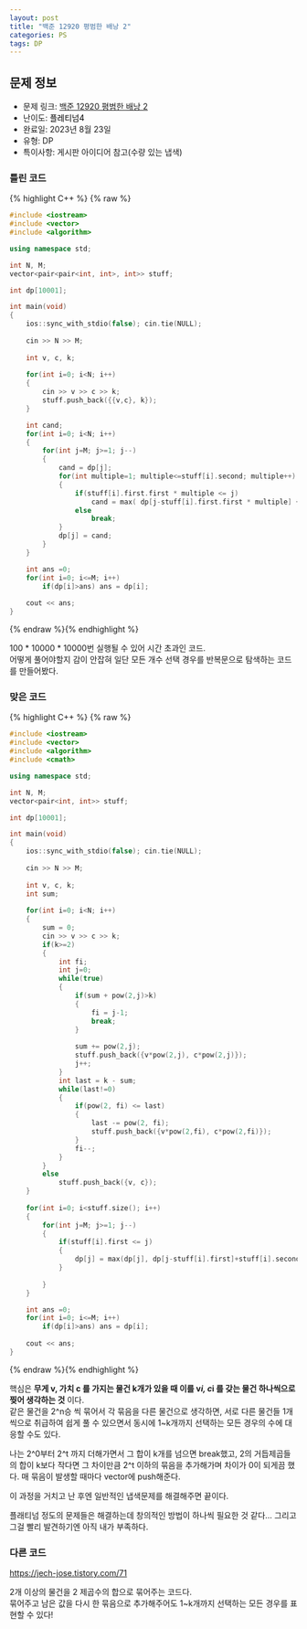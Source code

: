 ```yaml
---
layout: post
title: "백준 12920 평범한 배낭 2"
categories: PS
tags: DP
---
```


## 문제 정보
- 문제 링크: [백준 12920 평범한 배낭 2](https://www.acmicpc.net/problem/12920)
- 난이도: <span style="color:#000000">플레티넘4</span>
- 완료일: 2023년 8월 23일
- 유형: DP
- 특이사항: 게시판 아이디어 참고(수량 있는 냅색)

### 틀린 코드

{% highlight C++ %} {% raw %}
```C++
#include <iostream>
#include <vector>
#include <algorithm>

using namespace std;

int N, M;
vector<pair<pair<int, int>, int>> stuff;

int dp[10001];

int main(void)
{
	ios::sync_with_stdio(false); cin.tie(NULL);
	
	cin >> N >> M;
	
	int v, c, k;
	
	for(int i=0; i<N; i++)
	{
		cin >> v >> c >> k;	
		stuff.push_back({{v,c}, k});
	}

	int cand;
	for(int i=0; i<N; i++) 
	{
		for(int j=M; j>=1; j--) 
		{
			cand = dp[j];
			for(int multiple=1; multiple<=stuff[i].second; multiple++)
			{
				if(stuff[i].first.first * multiple <= j)
					cand = max( dp[j-stuff[i].first.first * multiple] + stuff[i].first.second * multiple, cand);
				else
					break;
			}
			dp[j] = cand;
		}
	}

	int ans =0;
	for(int i=0; i<=M; i++)
		if(dp[i]>ans) ans = dp[i];
	
	cout << ans;
}
```
{% endraw %}{% endhighlight %}

100 * 10000 * 10000번 실행될 수 있어 시간 초과인 코드.  
어떻게 풀어야할지 감이 안잡혀 일단 모든 개수 선택 경우를 반복문으로 탐색하는 코드를 만들어봤다.  

### 맞은 코드

{% highlight C++ %} {% raw %}
```C++
#include <iostream>
#include <vector>
#include <algorithm>
#include <cmath>

using namespace std;

int N, M;
vector<pair<int, int>> stuff;

int dp[10001];

int main(void)
{
	ios::sync_with_stdio(false); cin.tie(NULL);
	
	cin >> N >> M;
	
	int v, c, k;
	int sum;
	
	for(int i=0; i<N; i++)
	{
		sum = 0;
		cin >> v >> c >> k;	
		if(k>=2)
		{
			int fi;
			int j=0;
			while(true)
			{
				if(sum + pow(2,j)>k)
				{
					fi = j-1;
					break;
				}
					
				sum += pow(2,j);
				stuff.push_back({v*pow(2,j), c*pow(2,j)});
				j++;
			}
			int last = k - sum;
			while(last!=0)
			{
				if(pow(2, fi) <= last)
				{
					last -= pow(2, fi);
					stuff.push_back({v*pow(2,fi), c*pow(2,fi)});
				}
				fi--;
			}
		}
		else
			stuff.push_back({v, c});
	}
	
	for(int i=0; i<stuff.size(); i++) 
	{
		for(int j=M; j>=1; j--) 
		{
			if(stuff[i].first <= j)
			{
				dp[j] = max(dp[j], dp[j-stuff[i].first]+stuff[i].second);
			}
			
		}
	}

	int ans =0;
	for(int i=0; i<=M; i++)
		if(dp[i]>ans) ans = dp[i];
	
	cout << ans;
}
```
{% endraw %}{% endhighlight %}

핵심은 **무게 v, 가치 c 를 가지는 물건 k개가 있을 때 이를 v*i, c*i 를 갖는 물건 하나씩으로 찢어 생각하는 것** 이다.  
같은 물건을 2^n승 씩 묶어서 각 묶음을 다른 물건으로 생각하면, 서로 다른 물건들 1개씩으로 취급하여 쉽게 풀 수 있으면서 동시에 1~k개까지 선택하는 모든 경우의 수에 대응할 수도 있다.  

나는 2^0부터 2^t 까지 더해가면서 그 합이 k개를 넘으면 break했고, 2의 거듭제곱들의 합이 k보다 작다면 그 차이만큼 2^t 이하의 묶음을 추가해가며 차이가 0이 되게끔 했다. 매 묶음이 발생할 때마다 vector에 push해준다.

이 과정을 거치고 난 후엔 일반적인 냅색문제를 해결해주면 끝이다.

플래티넘 정도의 문제들은 해결하는데 창의적인 방법이 하나씩 필요한 것 같다… 그리고 그걸 빨리 발견하기엔 아직 내가 부족하다.

### 다른 코드

<https://jech-jose.tistory.com/71>

2개 이상의 물건을 2 제곱수의 합으로 묶어주는 코드다.  
묶어주고 남은 값을 다시 한 묶음으로 추가해주어도 1~k개까지 선택하는 모든 경우를 표현할 수 있다!  

